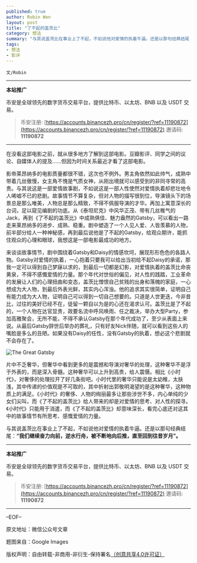 ```yaml
---
published: true
author: Robin Wen
layout: post
title: "了不起的盖茨比"
category: 想法
summary: "与其说盖茨比在事业上了不起，不如说他对爱情的执着牛逼。还是以那句经典结尾：“我们继续奋力向前，逆水行舟，被不断地向后推，直至回到往昔岁月”。"
tags:
- 想法
- 影评
---
```


`文/Robin`

***

**本站推广**

币安是全球领先的数字货币交易平台，提供比特币、以太坊、BNB 以及 USDT 交易。

> 币安注册: [https://accounts.binancezh.pro/cn/register/?ref=11190872](https://accounts.binancezh.pro/cn/register/?ref=11190872)
> 邀请码: **11190872**

***

在没看这部电影之前，就从很多地方了解到这部电影。豆瓣影评、同学之间的议论、自媒体人的提及……但因为时间关系最近才看了这部电影。

影帝莱昂纳多的电影质量都很不错，这次也不例外。男主角依然如此帅气，成熟中带着几丝傲慢，女主角不愧是气质女神，从刚出境就可以感受到的非同寻常的高贵。与其说这是一部爱情故事剧，不如说这是一部人性使然对爱情执着却悲壮地令人唏嘘不已的悲剧。故事情节不算复杂，但对人物的描写很到位，导演镜头下的场景总是那么唯美，人物总是那么精致，不得不佩服导演的才华。再加上寓意深长的台词，足以窥见编剧的功底。从《泰坦尼克》中风华正茂、带有几丝稚气的Jack，再到《了不起的盖茨比》中成熟俱佳、魅力盎然的Gatsby，可以看出一路走来莱昂纳多的进步、成熟、稳重。剧中塑造了一个人见人爱、人皆羡慕的人物，前半部分给人一种神秘感，再到最后说他是了不起的Gatsby，给观众期许，能抓住观众的心理和眼球，我想这是一部电影最成功的地方。

来谈谈故事情节，剧中围绕着Gatsby和Daisy的情感坎坷，展现形形色色的各路人物。Gatsby对爱情的执着，一心抱着只要我可以给出当初给不起Daisy的承诺，那我一定可以得到自己梦寐以求的，到最后一切都是幻影，对爱情执着的盖茨比命丧黄泉，不得不感慨爱情的力量。那个年代对世俗的偏见，对人性的践踏，工业革命的发展让人们的心理扭曲和变态，盖茨比憎恨自己贫贱的出身和落魄的家庭，一心想成为大人物，到最后外表光鲜，其实内心浑浊。他的追求其实很简单，证明自己有能力成为大人物，证明自己可以得到一切自己想要的。只道是人世更迭，今非昔比，过往的美好已经不在，徒留一颗自以为是的心还在渴求认可。盖茨比是了不起的，一个人物在达官显贵，政要名流中呼风唤雨、任之裁决，举办大型Party，参加高雅聚会，无所不能，不得不承认Gatsby在那个年代成功了，至少从表面上来说。从最后Gatsby辞世后举办的葬礼，只有好友Nick伴随，就可以看到这些人的嘴脸是多么的丑陋。如果没有Daisy的任性，没有Gatsby的执着，想必这个悲剧就不会存在了。

![The Great Gatsby](https://cdn.dbarobin.com/IakRslR.jpg)

片中不乏奢华，但奢华中看到更多的是震撼和导演对奢华的处理，这种奢华不是浮于外表的，而是深入骨髓。这种奢华可以上升到高贵，给人震慑。相比《小时代》，对奢侈的处理拉开了好几条街吧。小时代里的奢华只能说是太幼稚，太肤浅，其中传递的价值观是不可取的，其中折射出郭敬明渴望的是这种奢华，这种物质上的满足。《小时代》的奢侈、人物的绚丽最多让那些涉世不多，内心单纯的少女们尖叫，而《了不起的盖茨比》给人带来的却是对爱情的思考、对人性的探寻。《小时代》只能用于消遣，而《了不起的盖茨比》却意味深长，看完心底还对这其中的故事情节有所思考、感慨爱情的力量。

与其说盖茨比在事业上了不起，不如说他对爱情的执着牛逼。还是以那句经典结尾：**“我们继续奋力向前，逆水行舟，被不断地向后推，直至回到往昔岁月”。**

***

**本站推广**

币安是全球领先的数字货币交易平台，提供比特币、以太坊、BNB 以及 USDT 交易。

> 币安注册: [https://accounts.binancezh.pro/cn/register/?ref=11190872](https://accounts.binancezh.pro/cn/register/?ref=11190872)
> 邀请码: **11190872**

***

–EOF–

原文地址：微信公众号文章

题图来自：Google Images

版权声明：自由转载-非商用-非衍生-保持署名<a href="http://creativecommons.org/licenses/by-nc-nd/4.0/deed.zh" target="_blank">（创意共享4.0许可证）</a>
